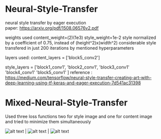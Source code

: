 # Neural-Style-Transfer
neural style transfer by eager execution  
paper: https://arxiv.org/pdf/1508.06576v2.pdf

weights used content_weight=(2)(1e3) style_weight=1e-2
style normalized by a coefficient of 0.75, instead of (height^2)x(width^2) 
considerable style transfered in just 200 iterations by mentioned hyperparameters 

layers used:
content_layers = ['block5_conv2'] 

style_layers = ['block1_conv1',
                'block2_conv1',
                'block3_conv1'
                'block4_conv1'
                'block5_conv1'
               ]
 reference : https://medium.com/tensorflow/neural-style-transfer-creating-art-with-deep-learning-using-tf-keras-and-eager-execution-7d541ac31398

# Mixed-Neural-Style-Transfer
Used three loss functions two for style image and one for content image
and tried to minimize them simultaneously

![alt text][logo1] | ![alt text][logo2] | ![alt text][logo3]

[logo1]: https://github.com/iamnotahumanbecauseiamabot/Neural-Style-Transfer/blob/master/results/download%20(25).png
[logo2]: https://github.com/iamnotahumanbecauseiamabot/Neural-Style-Transfer/blob/master/results/download%20(26).png
[logo3]: https://github.com/iamnotahumanbecauseiamabot/Neural-Style-Transfer/blob/master/results/download%20(27).png
